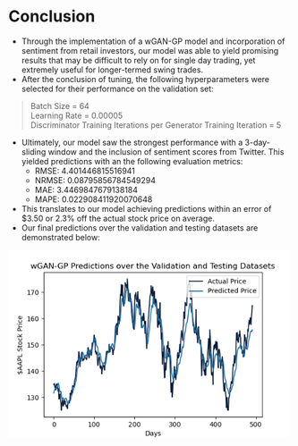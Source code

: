 # Conclusion
- Through the implementation of a wGAN-GP model and incorporation of sentiment from retail investors, our model was able to yield promising results that may be difficult to rely on for single day trading, yet extremely useful for longer-termed swing trades. 
- After the conclusion of tuning, the following hyperparameters were selected for their performance on the validation set:
> Batch Size = 64  
> Learning Rate = 0.00005  
> Discriminator Training Iterations per Generator Training Iteration = 5  

- Ultimately, our model saw the strongest performance with a 3-day-sliding window and the inclusion of sentiment scores from Twitter. This yielded predictions with an the following evaluation metrics:
    - RMSE: 4.401446815516941
    - NRMSE: 0.08795856784549294
    - MAE: 3.4469847679138184
    - MAPE: 0.022908411920070648
- This translates to our model achieving predictions within an error of $3.50 or 2.3% off the actual stock price on average.
- Our final predictions over the validation and testing datasets are demonstrated below:

![Validation and Testing Dataset](/3-day/visuals_withSentiment/3day_valandtestpreds.png)
